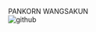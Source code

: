 PANKORN WANGSAKUN <br/>
![github](https://img.shields.io/badge/GitHub-000000?style=for-the-badge&logo=GitHub&logoColor=white)
